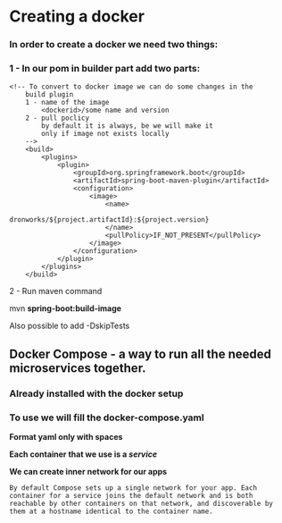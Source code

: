 # Creating a docker
### In order to create a docker we need two things:
### 1 - In our pom in builder part add two parts:
```
<!-- To convert to docker image we can do some changes in the
    build plugin
    1 - name of the image
        <dockerid>/some name and version
    2 - pull poclicy
        by default it is always, be we will make it
        only if image not exists locally
    -->
    <build>
        <plugins>
            <plugin>
                <groupId>org.springframework.boot</groupId>
                <artifactId>spring-boot-maven-plugin</artifactId>
                <configuration>
                    <image>
                        <name>
                            dronworks/${project.artifactId}:${project.version}
                        </name>
                        <pullPolicy>IF_NOT_PRESENT</pullPolicy>
                    </image>
                </configuration>
            </plugin>
        </plugins>
    </build>
```
2 - Run maven command

mvn **spring-boot:build-image**

Also possible to add -DskipTests

## Docker Compose - a way to run all the needed microservices together.
### Already installed with the docker setup
### To use we will fill the docker-compose.yaml
**Format yaml only with spaces**

**Each container that we use is a ***service*****

**We can create inner network for our apps**
```
By default Compose sets up a single network for your app. Each container for a service joins the default network and is both reachable by other containers on that network, and discoverable by them at a hostname identical to the container name.
```